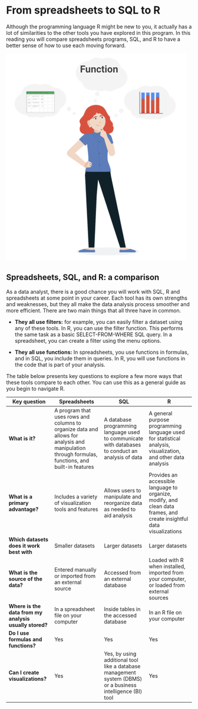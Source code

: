# From spreadsheets to SQL to R

Although the programming language R might be new to you, it actually has a lot of similarities to the other tools you have explored in this program. In this reading you will compare spreadsheets programs, SQL, and R to have a better sense of how to use each moving forward.

![Girl thinking about functions](./Images/function.jpg)

## Spreadsheets, SQL, and R: a comparison

As a data analyst, there is a good chance you will work with SQL, R and spreadsheets at some point in your career. Each tool has its own strengths and weaknesses, but they all make the data analysis process smoother and more efficient. There are two main things that all three have in common.

- **They all use filters:** for example, you can easily filter a dataset using any of these tools. In R, you can use the filter function. This performs the same task as a basic SELECT-FROM-WHERE SQL query. In a spreadsheet, you can create a filter using the menu options.

- **They all use functions:** In spreadsheets, you use functions in formulas, and in SQL, you include them in queries. In R, you will use functions in the code that is part of your analysis.

The table below presents key questions to explore a few more ways that these tools compare to each other. You can use this as a general guide as you begin to navigate R.

| Key question | Spreadsheets | SQL | R |
| ------------ | ------------ | --- | - |
|**What is it?** | A program that uses rows and columns to organize data and allows for analysis and manipulation through formulas, functions, and built-in features | A database programming language used to communicate with databases to conduct an analysis of data | A general purpose programming language used for statistical analysis, visualization, and other data analysis | 
| **What is a primary advantage?** | Includes a variety of visualization tools and features | Allows users to manipulate and reorganize data as needed to aid analysis | Provides an accessible language to organize, modify, and clean data frames, and create insightful data visualizations| 
| **Which datasets does it work best with** | Smaller datasets | Larger datasets| Larger datasets|
| **What is the source of the data?** | Entered manually or imported from an external source | Accessed from an external database | Loaded with R when installed, imported from your computer, or loaded from external sources | 
| **Where is the data from my analysis usually stored?** | In a spreadsheet file on your computer | Inside tables in the accessed database | In an R file on your computer |
| **Do I use formulas and functions?** | Yes | Yes | Yes |
| **Can I create visualizations?** | Yes | Yes, by using additional tool like a database management system (DBMS) or a business intelligence (BI) tool | Yes | 

